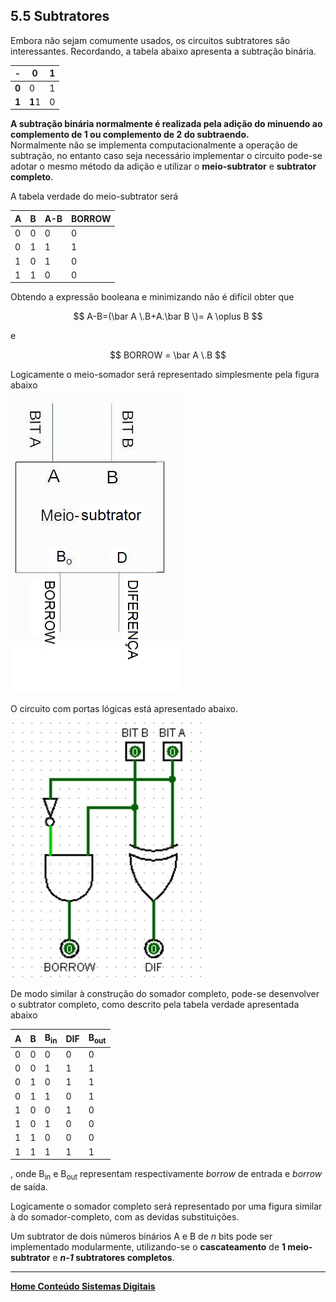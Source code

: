 ## 5.5 Subtratores
Embora não sejam comumente usados, os circuitos subtratores são interessantes. Recordando, a tabela abaixo apresenta a subtração binária.  

| - | 0 | 1 |
| - | - | - |
| **0** | 0 | 1 |
| **1** | **1**1 | 0 |

**A subtração binária normalmente é realizada pela adição do minuendo ao complemento de 1 ou complemento de 2 do subtraendo.**    
Normalmente não se implementa computacionalmente a operação de subtração, no entanto caso seja necessário implementar o circuito 
pode-se adotar o mesmo método da adição e utilizar o **meio-subtrator** e **subtrator completo**.  

A tabela verdade do meio-subtrator será

| A | B | A-B | BORROW |
| - | - | - | - |
| 0 | 0 | 0 | 0 |
| 0 | 1 | 1 | 1 |
| 1 | 0 | 1 | 0 |
| 1 | 1 | 0 | 0 |

Obtendo a expressão booleana e minimizando não é difícil obter que  

$$ A-B=(\bar A \.B+A.\bar B \)= A \oplus B $$  

e

$$ BORROW = \bar A \.B $$  

Logicamente o meio-somador será representado simplesmente pela figura abaixo  
![Meio-subtrator](/sisdig_aulas/images_sisdig/meio-subtrator.jpg)

O circuito com portas lógicas está apresentado abaixo.  
![Circuito meio-subtrator](/sisdig_aulas/images_sisdig/circuitomeiosubtrator.jpg)

De modo similar à construção do somador completo, pode-se desenvolver o subtrator completo, como 
descrito pela tabela verdade apresentada abaixo  

| A | B | B<sub>in</sub> | DIF | B<sub>out</sub> |
| - | - | -------------- |---- | ----- |
| 0 | 0 | 0 | 0 | 0 |
| 0 | 0 | 1 | 1 | 1 |
| 0 | 1 | 0 | 1 | 1 |
| 0 | 1 | 1 | 0 | 1 |
| 1 | 0 | 0 | 1 | 0 |
| 1 | 0 | 1 | 0 | 0 |
| 1 | 1 | 0 | 0 | 0 |
| 1 | 1 | 1 | 1 | 1 |

, onde B<sub>in</sub> e B<sub>out</sub> representam respectivamente *borrow* de entrada e *borrow* de saída.  

Logicamente o somador completo será representado por uma figura similar à do somador-completo, com as devidas substituições.  

Um subtrator de dois números binários A e B de *n* bits pode ser implementado modularmente,
utilizando-se o **cascateamento** de **1 meio-subtrator** e ***n-1* subtratores completos**.    

___
**[Home Conteúdo Sistemas Digitais](https://github.com/claytonjasilva/claytonjasilva.github.io/blob/main/sisdig_aulas.md)**    






